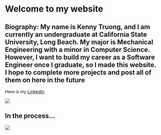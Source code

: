 <h1> Welcome to my website</h1>
<h2> Biography: My name is Kenny Truong, and I am currently an undergraduate at California State University, Long Beach. My major is Mechanical Engineering with a minor in Computer Science. However, I want to build my career as a Software Engineer once I graduate, so I made this website. I hope to complete more projects and post all of them on here in the future </h2>
<p> Here is my <a href="https://www.linkedin.com/in/kenny-truong-2803kt/">LinkedIn</a></p>
<img src="https://scontent-lax3-2.xx.fbcdn.net/v/t1.6435-9/67624172_928747264131029_8792292482957180928_n.jpg?_nc_cat=100&ccb=1-7&_nc_sid=174925&_nc_ohc=pXHieYG2m20AX8Winn9&_nc_ht=scontent-lax3-2.xx&oh=00_AfB4TD42-tkZ5SY7PZaQLaQbBfqj-IQPN7dsX2rN2NKgyQ&oe=63DEAB18">

<h2> In the process... </h2>
<img src="https://arc-tech.co.za/wp-content/uploads/2020/08/ARC-Technology-Slow-Website-Speed_blog-feature_resized-1080x675.png">
